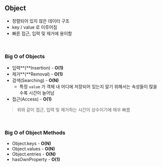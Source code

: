 ## Object

- 정렬되어 있지 않은 데이터 구조
- key / value 로 이루어짐
- 빠른 접근, 입력 및 제거에 용이함

</br>

### Big O of Objects

- 입력**(**Insertion) - **O(1)**
- 제거**(**Removal) - **O(1)**
- 검색(Searching) - **O(N)**
    - 특정 `value` 가 객체 내 어디에 저장되어 있는지 알기 위해서는 속성들이 많을 수록 시간이 늘어남
- 접근(Access) - **O(1)**

> 위와 같이 접근, 입력 및 제거하는 시간이 상수이기에 매우 빠름
> 

</br>

### Big O of Object Methods

- Object.keys - **O(N)**
- Object.values - **O(N)**
- Object.entries - **O(N)**
- hasOwnProperty - **O(1)**
